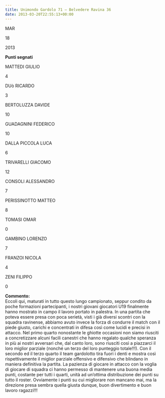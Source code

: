 ```yaml
---
title: Unimondo Gardolo 71 – Belvedere Ravina 36
date: 2013-03-20T22:55:13+00:00
---
```

MAR

18

2013

**Punti segnati**

MATTEDI GIULIO

4

DUò RICARDO

3

BERTOLUZZA DAVIDE

10

GUADAGNINI FEDERICO

10

DALLA PICCOLA LUCA

6

TRIVARELLI GIACOMO

12

CONSOLI ALESSANDRO

7

PERISSINOTTO MATTEO

8

TOMASI OMAR

0

GAMBINO LORENZO

7

FRANZOI NICOLA

4

ZENI FILIPPO

0

**Commento:**  
Eccoli qui, maturati in tutto questo lungo campionato, seppur condito da poche formazioni partecipanti, i nostri giovani giocatori U19 finalmente hanno mostrato in campo il lavoro portato in palestra. In una partita che poteva essere presa con poca serietà, visti i già diversi scontri con la squadra ravinense, abbiamo avuto invece la forza di condurre il match con il piede giusto, carichi e concentrati in difesa così come lucidi e precisi in attacco. Nel primo quarto nonostante le ghiotte occasioni non siamo riusciti a concretizzare alcuni facili canestri che hanno regalato qualche speranza in più ai nostri avversari che, dal canto loro, sono riusciti così a piazzarci il loro miglior parziale (nonché un terzo del loro punteggio totale!!!). Con il secondo ed il terzo quarto il team gardolotto tira fuori i denti e mostra così rispettivamente il miglior parziale offensivo e difensivo che blindano in maniera definitiva la partita. La pazienza di giocare in attacco con la voglia di giocare di squadra ci hanno permesso di mantenere una buona media punti, costante per tutti i quarti, unità ad un’ottima distribuzione dei punti su tutto il roster. Ovviamente i punti su cui migliorare non mancano mai, ma la direzione presa sembra quella giusta dunque, buon divertimento e buon lavoro ragazzi!!!
